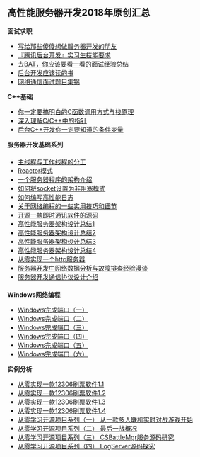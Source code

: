 ## 高性能服务器开发2018年原创汇总

**面试求职**

- [写给那些傻傻想做服务器开发的朋友](http://mp.weixin.qq.com/s?__biz=MzU2MTQ1MzI3NQ==&mid=2247484325&idx=1&sn=1dc36618961ca2cd5e48f0617f5923b3&chksm=fc79c211cb0e4b07c44db929f73148d8f3d1fa788ac9b45837a4dfbaf89b455d55fcaf08b542&scene=21#wechat_redirect)
- [『腾讯后台开发』实习生技能要求](http://mp.weixin.qq.com/s?__biz=MzU2MTQ1MzI3NQ==&mid=2247484759&idx=1&sn=57f7f330296f659193a8bc0fb6e9a95e&chksm=fc79c4e3cb0e4df5cce32fd5f71a3420489f4b8727dd2383987b346c5dce66eff755d46de9bb&scene=21#wechat_redirect)
- [去BAT，你应该要看一看的面试经验总结](http://mp.weixin.qq.com/s?__biz=MzU2MTQ1MzI3NQ==&mid=2247484256&idx=1&sn=93dc9d304abc527dc605fc0736953240&chksm=fc79c2d4cb0e4bc2816b46b9b18ad91a2e8beebb02025f749b727d8e6692e970341b5ed212b2&scene=21#wechat_redirect)
- [后台开发应该读的书](http://mp.weixin.qq.com/s?__biz=MzU2MTQ1MzI3NQ==&mid=2247484046&idx=1&sn=2cdbe969f40d86dbbc4468485e7868e6&chksm=fc79c33acb0e4a2c2f1fa0c3f8bc42c57807fc390ed2d670d090b6d9a68fffa195772c2c4d15&scene=21#wechat_redirect)
- [网络通信面试题目集锦](http://mp.weixin.qq.com/s?__biz=MzU2MTQ1MzI3NQ==&mid=2247483965&idx=1&sn=55093f523019906e91b6afc2e76a6a72&chksm=fc79c389cb0e4a9fbc521cfb0f51fdbb7def3832eb430e53c86413319a7067d170db99538c54&scene=21#wechat_redirect)



**C++基础**

- [你一定要搞明白的C函数调用方式与栈原理](http://mp.weixin.qq.com/s?__biz=MzU2MTQ1MzI3NQ==&mid=2247484601&idx=1&sn=5c7ac6b26d0a7cda53449fd44efa5588&chksm=fc79c50dcb0e4c1ba9155d0ba1e00d5800c74cb0d38eac7e6fa1173923b6de744b4c500bc7c0&scene=21#wechat_redirect)
- [深入理解C/C++中的指针](http://mp.weixin.qq.com/s?__biz=MzU2MTQ1MzI3NQ==&mid=2247484586&idx=1&sn=4bc6a2e9a255dd7deb4714b2a2766bdd&chksm=fc79c51ecb0e4c08f6864c8a2cde08fa517b5b2c908aa8fa7aec601c9adbaeb59649ef2ff135&scene=21#wechat_redirect)
- [后台C++开发你一定要知道的条件变量](http://mp.weixin.qq.com/s?__biz=MzU2MTQ1MzI3NQ==&mid=2247484019&idx=1&sn=29155ec5a578877159c8286b179e0b71&chksm=fc79c3c7cb0e4ad10c94046f168af8ade5195f22c74c3f4a82e3cda8cb47d33559f6658b8d8a&scene=21#wechat_redirect)





**服务器开发基础系列**

#### 

- [主线程与工作线程的分工](http://mp.weixin.qq.com/s?__biz=MzU2MTQ1MzI3NQ==&mid=2247483954&idx=1&sn=067502383510a4ffd8cdf89ccf4ff8f1&chksm=fc79c386cb0e4a901b92daea91bfe4ae522d1bde147a043f26cf0b52b0f5d958aec679821224&scene=21#wechat_redirect)
- [Reactor模式](http://mp.weixin.qq.com/s?__biz=MzU2MTQ1MzI3NQ==&mid=2247484108&idx=1&sn=67bcb6a00e16b07fcaad61f08dca623a&chksm=fc79c378cb0e4a6ebf25fbb4d354b368228c31fefac78c1726465d271e480cdbacd454a44f8c&scene=21#wechat_redirect)
- [一个服务器程序的架构介绍](http://mp.weixin.qq.com/s?__biz=MzU2MTQ1MzI3NQ==&mid=2247484107&idx=1&sn=4952449a3a40e50b72aefd775fc4db97&chksm=fc79c37fcb0e4a692f77849bf523012f6907ce72848abfd82b0e1acc04054fedfa5444218715&scene=21#wechat_redirect)
- [如何将socket设置为非阻塞模式](http://mp.weixin.qq.com/s?__biz=MzU2MTQ1MzI3NQ==&mid=2247483953&idx=1&sn=290847bffc273bbeb33ae1d71a53ab00&chksm=fc79c385cb0e4a93d9a4f2d85184c10e8ac498aea6a87a7afe3641d8ed0d1b0e043c062560e8&scene=21#wechat_redirect)
- [如何编写高性能日志](http://mp.weixin.qq.com/s?__biz=MzU2MTQ1MzI3NQ==&mid=2247483881&idx=1&sn=5c8eca2e93292993fbdd1070b2483232&chksm=fc79c05dcb0e494b86ffd7ae071fd2985d198ffb293070de29f8698525c39e2edeef1f418e68&scene=21#wechat_redirect)
- [关于网络编程的一些实用技巧和细节](http://mp.weixin.qq.com/s?__biz=MzU2MTQ1MzI3NQ==&mid=2247484208&idx=1&sn=ddf82980d42c72a7dbd5f50ab3bc73be&chksm=fc79c284cb0e4b92b5b1c482e5d332674da90b9d2784e48fe046818b954e4854445a20343e96&scene=21#wechat_redirect)
- [开源一款即时通讯软件的源码](http://mp.weixin.qq.com/s?__biz=MzU2MTQ1MzI3NQ==&mid=2247483900&idx=1&sn=449bbaf27f9f1066f2492d7769c8f04f&chksm=fc79c048cb0e495e2eb599b741ab4e0e9d8ec96094f6f42682c0deb8d762ec2c3a39792bfcf7&scene=21#wechat_redirect)
- [高性能服务器架构设计总结1](http://mp.weixin.qq.com/s?__biz=MzU2MTQ1MzI3NQ==&mid=2247484265&idx=1&sn=f037efb3b8046ead89296b18ba2ba310&chksm=fc79c2ddcb0e4bcbb2dee5e49d3f257c475403676521ec1ad858f800011a11d80ea27dcf9ddc&scene=21#wechat_redirect)
- [高性能服务器架构设计总结2](http://mp.weixin.qq.com/s?__biz=MzU2MTQ1MzI3NQ==&mid=2247484270&idx=1&sn=be8f7634046ae2dd420ab264fe22fbf8&chksm=fc79c2dacb0e4bcc7501c7178c54803b79bc4e74db26d51cfc6008927b433f8c213955bdbacb&scene=21#wechat_redirect)
- [高性能服务器架构设计总结3](http://mp.weixin.qq.com/s?__biz=MzU2MTQ1MzI3NQ==&mid=2247484276&idx=1&sn=35126978b6e14b99fa179b59814b3ae8&chksm=fc79c2c0cb0e4bd6450418e661ba3066eaf0c4e5f3e20c491b2fd6ae2f406f2bdc4d795361cb&scene=21#wechat_redirect)
- [高性能服务器架构设计总结4](http://mp.weixin.qq.com/s?__biz=MzU2MTQ1MzI3NQ==&mid=2247484292&idx=1&sn=07ab27ec48765baf38fb177baf8115f7&chksm=fc79c230cb0e4b2611169859eed59679de6dfb012109ebf5835dff96ec59777d4fcba2aed897&scene=21#wechat_redirect)
- [从零实现一个http服务器](http://mp.weixin.qq.com/s?__biz=MzU2MTQ1MzI3NQ==&mid=2247484692&idx=1&sn=346d0a16db724a575947562282f7c621&chksm=fc79c4a0cb0e4db62bc1f2a4f9489cd5d0cf8dd4c3363fcdd76bb65543e372b780b0895711a7&scene=21#wechat_redirect)
- [服务器开发中网络数据分析与故障排查经验漫谈](http://mp.weixin.qq.com/s?__biz=MzU2MTQ1MzI3NQ==&mid=2247484035&idx=1&sn=4b875ae6b0b5fd1f4846238e272ed54f&chksm=fc79c337cb0e4a21e4f6f5b90664c4a3ab4f1750297945864544a89b130725ae24523af18221&scene=21#wechat_redirect)
- [服务器开发通信协议设计介绍](http://mp.weixin.qq.com/s?__biz=MzU2MTQ1MzI3NQ==&mid=2247484969&idx=1&sn=8a6f137bfd725aa13355d4beff399eb0&chksm=fc79c79dcb0e4e8bbe4c5d7c7d260e2a51f1c6ba262930ad2c87795ad36ca4183c990e81631e&scene=21#wechat_redirect)

####  



**Windows网络编程**

- [Windows完成端口（一）](http://mp.weixin.qq.com/s?__biz=MzU2MTQ1MzI3NQ==&mid=2247484204&idx=1&sn=52d968face37ad1f690dd65ee67252f1&chksm=fc79c298cb0e4b8eaf8d54dbdfff1074c80eb501521dd2c490b9d85666fef42d257cee9bc87a&scene=21#wechat_redirect)
- [Windows完成端口（二）](http://mp.weixin.qq.com/s?__biz=MzU2MTQ1MzI3NQ==&mid=2247484204&idx=2&sn=74d4f7fbcbdcbc742bace98106f3a28b&chksm=fc79c298cb0e4b8eb2b88f00866fa15ec666bcd00a9d1d425b70b624f951b3fc35105112c45d&scene=21#wechat_redirect)
- [Windows完成端口（三）](http://mp.weixin.qq.com/s?__biz=MzU2MTQ1MzI3NQ==&mid=2247484204&idx=3&sn=7acd6d784d05e4d4c926c5a45b3f570e&chksm=fc79c298cb0e4b8e5b21b60769deababecb13feacbc535a38b7d91bff6d803bfc6f86a1ecac7&scene=21#wechat_redirect)
- [Windows完成端口（四）](http://mp.weixin.qq.com/s?__biz=MzU2MTQ1MzI3NQ==&mid=2247484204&idx=4&sn=e2c6b422233983ba22167abb9521924f&chksm=fc79c298cb0e4b8eef75a3d1738ec938a7b16352ff6c37ffc7ff631c453feaca3b0d491f3c65&scene=21#wechat_redirect)
- [Windows完成端口（五）](http://mp.weixin.qq.com/s?__biz=MzU2MTQ1MzI3NQ==&mid=2247484204&idx=5&sn=6eb31828994ffa7fa82fa6ac88a6bd6d&chksm=fc79c298cb0e4b8e4f4a41c331bf17dadee089ca68c08b433279a05aaced07f8543a569fa50a&scene=21#wechat_redirect)
- [Windows完成端口（六）](http://mp.weixin.qq.com/s?__biz=MzU2MTQ1MzI3NQ==&mid=2247484204&idx=6&sn=eb8a086168e1fbbde8a8cd51ca807f4d&chksm=fc79c298cb0e4b8ea9bf04858d11a23c97a5e59715b54a12fc8c77ff6f809d2ad5ed16c39cb2&scene=21#wechat_redirect)



**实例分析**

- [从零实现一款12306刷票软件1.1](http://mp.weixin.qq.com/s?__biz=MzU2MTQ1MzI3NQ==&mid=2247484730&idx=1&sn=4c5cd58f020b81b70f913368865382bf&chksm=fc79c48ecb0e4d98c6e55732751992f46c90dc746da840afc3a2ebea9296aa69f261846036d4&scene=21#wechat_redirect)
- [从零实现一款12306刷票软件1.2](http://mp.weixin.qq.com/s?__biz=MzU2MTQ1MzI3NQ==&mid=2247484730&idx=2&sn=3460d9955f86feca2821d34c8d630e0c&chksm=fc79c48ecb0e4d9806b9960938a2ed33c6e51c5c8834fe58ad712e61b5d90b8168ba8afcb91d&scene=21#wechat_redirect)
- [从零实现一款12306刷票软件1.3](http://mp.weixin.qq.com/s?__biz=MzU2MTQ1MzI3NQ==&mid=2247484730&idx=3&sn=0c08094b1cb245f86a036a855a2ccf65&chksm=fc79c48ecb0e4d98c482f4284d131c20be9fa959dbc6909ca546f570a072ebaeae5f7f7edd8b&scene=21#wechat_redirect)
- [从零实现一款12306刷票软件1.4](http://mp.weixin.qq.com/s?__biz=MzU2MTQ1MzI3NQ==&mid=2247484730&idx=4&sn=21ec5347ae568e8180903277e8c3a998&chksm=fc79c48ecb0e4d98c49a5e89342116eb12658303c873f9bfb5d4b51974219fed8dc2b2385757&scene=21#wechat_redirect)
- [从零学习开源项目系列（一） 从一款多人联机实时对战游戏开始](http://mp.weixin.qq.com/s?__biz=MzU2MTQ1MzI3NQ==&mid=2247484622&idx=1&sn=d06256ecc80d431f8f71819f73acf4b8&chksm=fc79c57acb0e4c6cba416ada85868e47173953a8fa2701be4b0a12747c9bc5f124857e4553bf&scene=21#wechat_redirect)
- [从零学习开源项目系列（二） 最后一战概况](http://mp.weixin.qq.com/s?__biz=MzU2MTQ1MzI3NQ==&mid=2247484623&idx=1&sn=70998483d3a394db444bf2b7e76548a9&chksm=fc79c57bcb0e4c6dfe15b6a62dfa8f083861a757dfcff2faa381dc56a9d4f2a3b2e190da6caa&scene=21#wechat_redirect)
- [从零学习开源项目系列（三） CSBattleMgr服务源码研究](http://mp.weixin.qq.com/s?__biz=MzU2MTQ1MzI3NQ==&mid=2247484674&idx=1&sn=5377a5fa8d64ae1671b786ae8c0c9cc5&chksm=fc79c4b6cb0e4da09621fb51e61ef151e5144f413cf0456c70c5fd380e99f260b2107914527a&scene=21#wechat_redirect)
- [从零学习开源项目系列（四） LogServer源码探究](http://mp.weixin.qq.com/s?__biz=MzU2MTQ1MzI3NQ==&mid=2247484734&idx=1&sn=b82dd0ffea144b827aed240205db4e8a&chksm=fc79c48acb0e4d9c136d18b7bd90c0c0f0cdbaef39f14d0c8202a19996e602108af73fdcb206&scene=21#wechat_redirect)